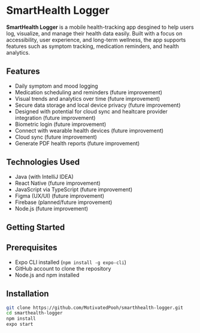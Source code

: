 # SmartHealth Logger
**SmartHealth Logger** is a mobile health-tracking app desgined to help users log, visualize, and manage their health data easily. Built with a focus on accessibility, user experience, and long-term wellness, the app supports features such as symptom tracking, medication reminders, and health analytics.

## Features
- Daily symptom and mood logging
- Medication scheduling and reminders (future improvement)
- Visual trends and analytics over time (future improvement)
- Secure data storage and local device privacy (future improvement)
- Designed with potential for cloud sync and healtcare provider integration (future improvement)
- Biometric login (future improvement)
- Connect with wearable health devices (future improvement)
- Cloud sync (future improvement)
- Generate PDF health reports (future improvement)

## Technologies Used
- Java (with IntelliJ IDEA)
- React Native (future improvement)
- JavaScript via TypeScript (future improvement)
- Figma (UX/UI) (future improvement)
- Firebase (planned/future improvement)
- Node.js (future improvement)

## Getting Started

## Prerequisites
- Expo CLI installed (`npm install -g expo-cli`)
- GitHub account to clone the repository
- Node.js and npm installed

## Installation
```bash
git clone https://github.com/MotivatedPooh/smarthhealth-logger.git
cd smarthealth-logger
npm install
expo start

